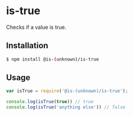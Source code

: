 # is-true
Checks if a value is true.

## Installation
```bash
$ npm install @is-(unknown)/is-true
```

## Usage
```js
var isTrue = require('@is-(unknown)/is-true');

console.log(isTrue(true)) // true
console.log(isTrue('anything else')) // false
```